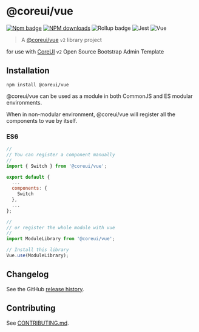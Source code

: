 # @coreui/vue 

[![Npm badge](https://img.shields.io/npm/v/@coreui/vue.svg)][npm]
[![NPM downloads][npm-download]][npm]
![Rollup badge](https://img.shields.io/badge/Rollup-^0.68.2-ff69b4.svg)
![Jest](https://img.shields.io/badge/Jest-^23.6.0-blue.svg)
![Vue](https://img.shields.io/badge/Vue-^2.5.22-brightgreen.svg)

[npm]: https://www.npmjs.com/package/@coreui/vue
[npm-download]: https://img.shields.io/npm/dm/@coreui/vue.svg?style=flat-square

> A [@coreui/vue](https://coreui.io/vue) `v2` library project

for use with [CoreUI](https://coreui.io/vue/) `v2` Open Source Bootstrap Admin Template

## Installation
```
npm install @coreui/vue
```
@coreui/vue can be used as a module in both CommonJS and ES modular environments.

When in non-modular environment, @coreui/vue will register all the components to vue by itself.</p>

### ES6 
```js
//
// You can register a component manually
//
import { Switch } from '@coreui/vue';

export default {
  ...
  components: {
    Switch
  },
  ...
};

//
// or register the whole module with vue
//
import ModuleLibrary from '@coreui/vue';

// Install this library
Vue.use(ModuleLibrary);
```

## Changelog

See the GitHub [release history](https://github.com/coreui/coreui-vue/releases).

## Contributing

See [CONTRIBUTING.md](.github/CONTRIBUTING.md).
